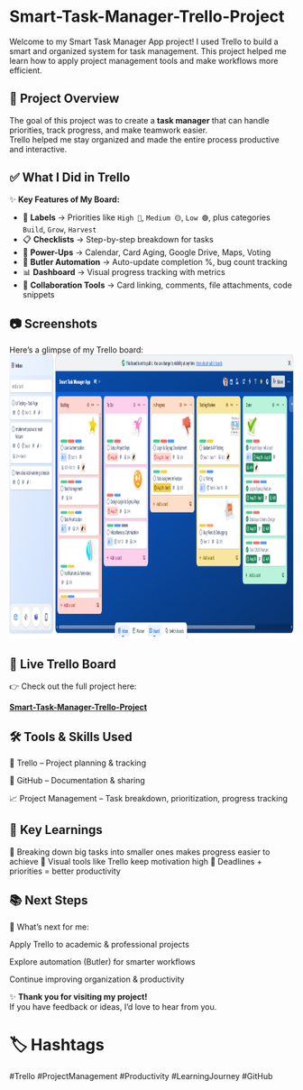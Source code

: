 # Smart-Task-Manager-Trello-Project
Welcome to my Smart Task Manager App project!   I used Trello to build a smart and organized system for task management.   This project helped me learn how to apply project management tools and make workflows more efficient.  
## 📌 Project Overview
The goal of this project was to create a **task manager** that can handle priorities, track progress, and make teamwork easier.  
Trello helped me stay organized and made the entire process productive and interactive.  

## ✅ What I Did in Trello
✨ **Key Features of My Board:**  
- 🎯 **Labels** → Priorities like `High 🔴`, `Medium 🟡`, `Low 🟢`, plus categories `Build`, `Grow`, `Harvest`  
- 📋 **Checklists** → Step-by-step breakdown for tasks  
- 🔌 **Power-Ups** → Calendar, Card Aging, Google Drive, Maps, Voting  
- 🤖 **Butler Automation** → Auto-update completion %, bug count tracking  
- 📊 **Dashboard** → Visual progress tracking with metrics  
- 🤝 **Collaboration Tools** → Card linking, comments, file attachments, code snippets  

## 📷 Screenshots
Here’s a glimpse of my Trello board:  
<img width="1162" height="504" alt="Dashboard" src="https://github.com/mdprince007/-Smart-Task-Manager-Trello-Project/blob/main/Smart%20Task%20Manager%20App.png" />

## 🔗 Live Trello Board
👉 Check out the full project here:  

**[Smart-Task-Manager-Trello-Project]( https://github.com/mdprince007/-Smart-Task-Manager-Trello-Project)**  

## 🛠 Tools & Skills Used

🧩 Trello – Project planning & tracking

📂 GitHub – Documentation & sharing

📈 Project Management – Task breakdown, prioritization, progress tracking

## 🌟 Key Learnings

🌟 Breaking down big tasks into smaller ones makes progress easier to achieve
🌟 Visual tools like Trello keep motivation high
🌟 Deadlines + priorities = better productivity

## 📚 Next Steps

🚀 What’s next for me:

Apply Trello to academic & professional projects

Explore automation (Butler) for smarter workflows

Continue improving organization & productivity

✨ **Thank you for visiting my project!**  
If you have feedback or ideas, I’d love to hear from you.  

# 🏷 Hashtags

#Trello #ProjectManagement #Productivity #LearningJourney #GitHub
